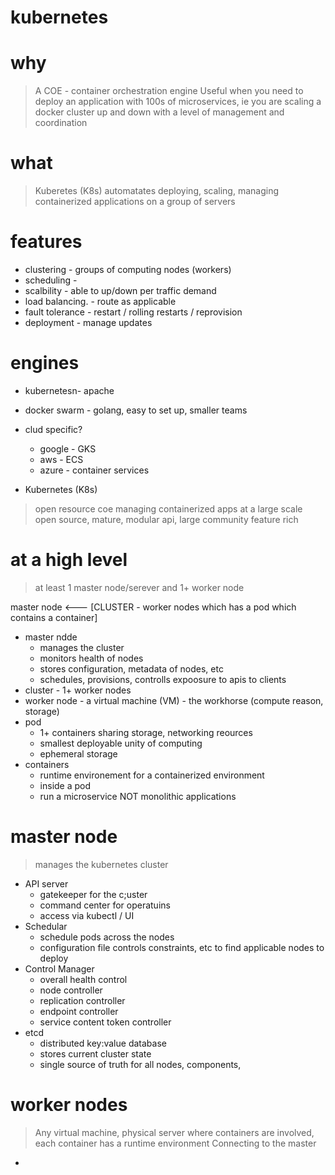 # kubernetes

# why 
> A COE - container orchestration engine
Useful when you need to deploy an application with 100s of microservices, ie you are scaling a docker cluster up and down with a level of management and coordination
# what
> Kuberetes (K8s) automatates deploying, scaling, managing containerized applications on a group of servers
# features
* clustering - groups of computing nodes (workers)
* scheduling - 
* scalbility - able to up/down per traffic demand
* load balancing. - route as applicable
* fault tolerance - restart / rolling restarts / reprovision
* deployment - manage updates 
# engines
* kubernetesn- apache 
* docker swarm - golang, easy to set up, smaller teams
* clud specific?
    * google - GKS
    * aws - ECS
    * azure - container services

* Kubernetes (K8s)
> open resource coe managing containerized apps at a large scale
open source, mature, modular api, large community feature rich

# at a high level
> at least 1 master node/serever and 1+ worker node

master  node  <--- [CLUSTER - worker nodes which has a pod which contains a container]

* master ndde 
    * manages the cluster
    * monitors health of nodes
    * stores configuration, metadata of nodes, etc
    * schedules, provisions, controlls expoosure to apis to clients
* cluster - 1+ worker nodes
* worker node - a virtual machine (VM) - the workhorse (compute reason, storage)
* pod 
    * 1+ containers sharing storage, networking reources
    * smallest deployable unity of computing
    * ephemeral storage
* containers
    * runtime environement for a containerized environment
    * inside a pod
    * run a microservice NOT monolithic applications

# master node
> manages the kubernetes cluster
* API server 
    * gatekeeper for the c;uster
    * command center for operatuins
    * access via kubectl / UI
* Schedular
    * schedule pods across the nodes
    * configuration file controls constraints, etc to find applicable nodes to deploy
* Control Manager
    * overall health control
    * node controller
    * replication controller
    * endpoint controller
    * service content token controller
* etcd
    * distributed key:value database
    * stores current cluster state
    * single source of truth for all nodes, components, 

# worker nodes
> Any virtual machine, physical server where containers are involved, each container has a runtime environment
Connecting to the master 
* 